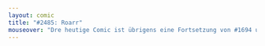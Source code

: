 ```yaml
---
layout: comic
title: "#2485: Roarr"
mouseover: "Dre heutige Comic ist übrigens eine Fortsetzung von #1694 und 1695."
---
```

